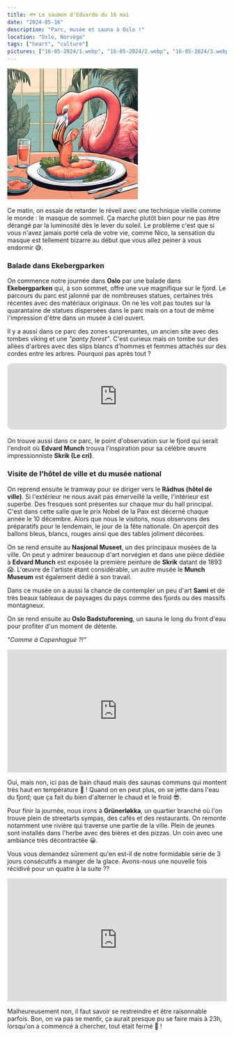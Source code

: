 ```yaml
---
title: 🐟 Le saumon d'Eduardo du 16 mai
date: "2024-05-16"
description: "Parc, musée et sauna à Oslo !"
location: "Oslo, Norvège"
tags: ["heart", "culture"]
pictures: ["16-05-2024/1.webp", "16-05-2024/2.webp", "16-05-2024/3.webp", "16-05-2024/4.webp", "16-05-2024/5.webp", "16-05-2024/6.webp", "16-05-2024/7.webp", "16-05-2024/8.webp", "16-05-2024/9.webp", "16-05-2024/10.webp", "16-05-2024/11.webp", "16-05-2024/12.webp", "16-05-2024/13.webp"]
---
```


![Saumon d'Eduardo](../saumon_eduardo.png)

Ce matin, on essaie de retarder le réveil avec une technique vieille comme le monde : le masque de sommeil. Ça marche plutôt bien pour ne pas être dérangé par la luminosité dès le lever du soleil. Le problème c'est que si vous n'avez jamais porté cela de votre vie, comme Nico, la sensation du masque est tellement bizarre au début que vous allez peiner à vous endormir 😅.

### Balade dans Ekebergparken 
On commence notre journée dans **Oslo** par une balade dans **Ekebergparken** qui, à son sommet, offre une vue magnifique sur le fjord. Le parcours du parc est jalonné par de nombreuses statues, certaines très récentes avec des matériaux originaux. On ne les voit pas toutes sur la quarantaine de statues dispersées dans le parc mais on a tout de même l'impression d'être dans un musée à ciel ouvert.

Il y a aussi dans ce parc des zones surprenantes, un ancien site avec des tombes viking et une *"panty forest"*. C'est curieux mais on tombe sur des allées d'arbres avec des slips blancs d'hommes et femmes attachés sur des cordes entre les arbres. Pourquoi pas après tout ?

<iframe style="border-radius:12px" src="https://open.spotify.com/embed/track/5exiWZkZho6AvCGkabEMeA?utm_source=generator" width="100%" height="152" frameBorder="0" allow="autoplay; clipboard-write; encrypted-media; picture-in-picture" loading="lazy"></iframe>

On trouve aussi dans ce parc, le point d'observation sur le fjord qui serait l'endroit où **Edvard Munch** trouva l'inspiration pour sa célèbre œuvre impressionniste **Skrik (Le cri)**.

### Visite de l'hôtel de ville et du musée national

On reprend ensuite le tramway pour se diriger vers le **Rådhus (hôtel de ville)**. Si l'extérieur ne nous avait pas émerveillé la veille, l'intérieur est superbe. Des fresques sont présentes sur chaque mur du hall principal. C'est dans cette salle que le prix Nobel de la Paix est décerné chaque année le 10 décembre. Alors que nous le visitons, nous observons des préparatifs pour le lendemain, le jour de la fête nationale. On aperçoit des ballons bleus, blancs, rouges ainsi que des tables joliment décorées.

On se rend ensuite au **Nasjonal Museet**, un des principaux musées de la ville. On peut y admirer beaucoup d'art norvégien et dans une pièce dédiée à **Edvard Munch** est exposée la première peinture de **Skrik** datant de 1893 😱. L'œuvre de l'artiste étant considérable, un autre musée le **Munch Museum** est également dédié à son travail. 

Dans ce musée on a aussi la chance de contempler un peu d'art **Sami** et de très beaux tableaux de paysages du pays comme des fjords ou des massifs montagneux.

On se rend ensuite au **Oslo Badstuforening**, un sauna le long du front d'eau pour profiter d'un moment de détente.

*"Comme à Copenhague ?!"* 

<div style="width: 100%; height: 0; position: relative; padding-bottom: 56%;"><iframe src="https://giphy.com/embed/C6JQPEUsZUyVq" style="top: 0; left: 0; width: 100%; height: 100%; position: absolute; border: 0;" allowfullscreen scrolling="no" allow="encrypted-media;" class="giphy-embed"></iframe></div>

Oui, mais non, ici pas de bain chaud mais des saunas communs qui montent très haut en température 🥵 ! Quand on en peut plus, on se jette dans l'eau du fjord; que ça fait du bien d'alterner le chaud et le froid 😎.

Pour finir la journée, nous irons à **Grünerløkka**, un quartier branché où l'on trouve plein de streetarts sympas, des cafés et des restaurants. On remonte notamment une rivière qui traverse une partie de la ville. Plein de jeunes sont installés dans l'herbe avec des bières et des pizzas. Un coin avec une ambiance très décontractée 😀.

Vous vous demandez sûrement qu'en est-il de notre formidable série de 3 jours consécutifs a manger de la glace. Avons-nous une nouvelle fois récidivé pour un quatre à la suite ??

<div style="width: 100%; height: 0; position: relative; padding-bottom: 56%;"><iframe src="https://giphy.com/embed/Yycc82XEuWDaLLi2GV" style="top: 0; left: 0; width: 100%; height: 100%; position: absolute; border: 0;" allowfullscreen scrolling="no" allow="encrypted-media;" class="giphy-embed"></iframe></div>

Malheureusement non, il faut savoir se restreindre et être raisonnable parfois. Bon, on va pas se mentir, ça aurait presque pu se faire mais à 23h, lorsqu'on a commencé à chercher, tout était fermé 🤭 !